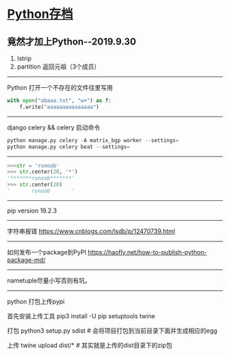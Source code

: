 # [Python存档](https://github.com/yihong0618/gitblog/issues/43)

## 竟然才加上Python--2019.9.30
1. lstrip
2. partition 返回元祖（3个成员）

---

Python 打开一个不存在的文件往里写用
```python
with open("abaaa.txt", "w+") as f:
    f.write("aaaaaaaaaaaaaaa")
```

---

django celery && celery 启动命令
```python
python manage.py celery -A matrix_bgp worker --settings=
python manage.py celery beat --settings=
```

---

```python
>>>str = 'runoob'
>>> str.center(20, '*')
'*******runoob*******'
>>> str.center(20)
'       runoob       '
```

---

pip version 
19.2.3

---

字符串报错
https://www.cnblogs.com/lsdb/p/12470739.html

---

如何发布一个package到PyPI
https://haofly.net/how-to-publish-python-package-md/

---

nametuple尽量小写否则有坑。

---

python 打包上传pypi

首先安装上传工具
pip3 install -U pip setuptools twine

打包
python3 setup.py sdist	# 会将项目打包到当前目录下面并生成相应的egg

上传
twine upload dist/*		# 其实就是上传的dist目录下的zip包